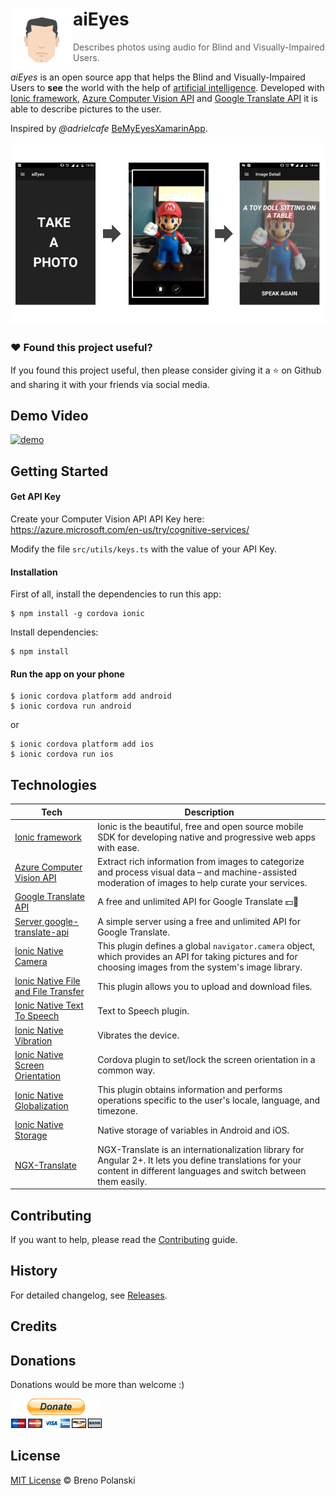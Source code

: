 # <img src="./resources/icon.png" width="100" align="left"> aiEyes

> Describes photos using audio for Blind and Visually-Impaired Users.

*aiEyes* is an open source app that helps the Blind and Visually-Impaired Users to **see** the world with the help of [artificial intelligence](https://en.wikipedia.org/wiki/Artificial_intelligence). Developed with [Ionic framework](https://ionicframework.com/), [Azure Computer Vision API](https://azure.microsoft.com/en-us/services/cognitive-services/computer-vision/) and [Google Translate API](https://github.com/matheuss/google-translate-api) it is able to describe pictures to the user.

Inspired by *@adrielcafe* [BeMyEyesXamarinApp](https://github.com/adrielcafe/BeMyEyesXamarinApp).

![](./screenshots/app_flow.png)

### :heart: Found this project useful?

If you found this project useful, then please consider giving it a :star: on Github and sharing it with your friends via social media.

## Demo Video

[![demo](https://img.youtube.com/vi/k8kd785kfMY/0.jpg)](https://youtu.be/k8kd785kfMY)

## Getting Started

#### Get API Key

Create your Computer Vision API API Key here: https://azure.microsoft.com/en-us/try/cognitive-services/

Modify the file `src/utils/keys.ts` with the value of your API Key.

#### Installation

First of all, install the dependencies to run this app:

```
$ npm install -g cordova ionic
```

Install dependencies:

```
$ npm install
```

#### Run the app on your phone

```
$ ionic cordova platform add android
$ ionic cordova run android
```

or

```
$ ionic cordova platform add ios
$ ionic cordova run ios
```

## Technologies

| **Tech** | **Description** |
|----------|-----------------|
| [Ionic framework](https://ionicframework.com/) | Ionic is the beautiful, free and open source mobile SDK for developing native and progressive web apps with ease. |
| [Azure Computer Vision API](https://azure.microsoft.com/en-us/services/cognitive-services/computer-vision/) | Extract rich information from images to categorize and process visual data – and machine-assisted moderation of images to help curate your services. |
| [Google Translate API](https://github.com/matheuss/google-translate-api) | A free and unlimited API for Google Translate :dollar::no_entry_sign: |
| [Server google-translate-api](https://github.com/brenopolanski/server-google-translate-api) | A simple server using a free and unlimited API for Google Translate. |
| [Ionic Native Camera](http://ionicframework.com/docs/native/camera/) | This plugin defines a global `navigator.camera` object, which provides an API for taking pictures and for choosing images from the system's image library. |
| [Ionic Native File and File Transfer](http://ionicframework.com/docs/native/file-transfer/) | This plugin allows you to upload and download files. |
| [Ionic Native Text To Speech](http://ionicframework.com/docs/native/text-to-speech/) | Text to Speech plugin. |
| [Ionic Native Vibration](http://ionicframework.com/docs/native/vibration/) | Vibrates the device. |
| [Ionic Native Screen Orientation](http://ionicframework.com/docs/native/screen-orientation/) | Cordova plugin to set/lock the screen orientation in a common way. |
| [Ionic Native Globalization](http://ionicframework.com/docs/native/globalization/) | This plugin obtains information and performs operations specific to the user's locale, language, and timezone. |
| [Ionic Native Storage](http://ionicframework.com/docs/native/native-storage/) | Native storage of variables in Android and iOS. |
| [NGX-Translate](https://github.com/ngx-translate) | NGX-Translate is an internationalization library for Angular 2+. It lets you define translations for your content in different languages and switch between them easily. |

## Contributing

If you want to help, please read the [Contributing](https://github.com/brenopolanski/aiEyes/blob/master/CONTRIBUTING.md) guide.

## History

For detailed changelog, see [Releases](https://github.com/brenopolanski/aiEyes/releases).

## Credits

## Donations

Donations would be more than welcome :)

[![donate-paypal](https://raw.githubusercontent.com/brenopolanski/phaser-es6-starter/gh-assets/btn_donate_paypal.gif)](https://www.paypal.com/cgi-bin/webscr?cmd=_s-xclick&hosted_button_id=WNXA4YYGQCJZG)

## License

[MIT License](http://brenopolanski.mit-license.org/) © Breno Polanski
